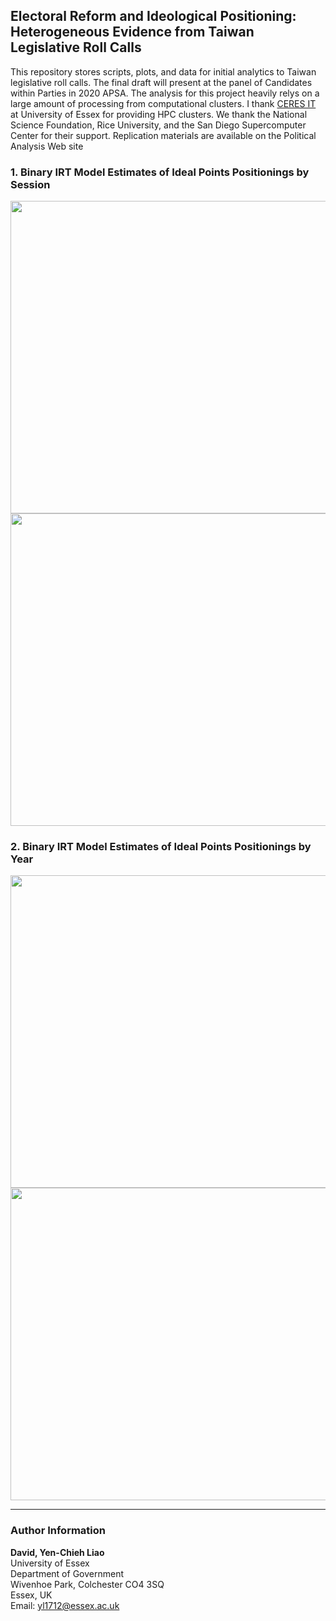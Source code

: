 ##  Electoral Reform and Ideological Positioning: Heterogeneous Evidence from Taiwan Legislative Roll Calls
This repository stores scripts, plots, and data for initial analytics to Taiwan legislative roll calls. The final draft will present at the panel of Candidates within Parties in 2020 APSA. The analysis for this project heavily relys on a large amount of processing  from computational clusters. I thank [CERES IT](https://hpc.essex.ac.uk/) at University of Essex for providing HPC clusters.
We thank the National Science Foundation, Rice University, and the San Diego Supercomputer
Center for their support. Replication materials are available on the Political Analysis Web site
### 1. Binary IRT Model Estimates of Ideal Points Positionings by Session

<img src="https://github.com/yl17124/taiwanRC/blob/master/plot_code_files/figure-gfm/unnamed-chunk-5-1.png" width="700" height="500" />

<img src="https://github.com/yl17124/taiwanRC/blob/master/plot_code_files/figure-gfm/unnamed-chunk-6-1.png" width="700" height="500" />


### 2. Binary IRT Model Estimates of Ideal Points Positionings by Year
<img src="https://github.com/yl17124/taiwanRC/blob/master/plot_code_files/figure-gfm/unnamed-chunk-7-1.png" width="700" height="500" />

<img src="https://github.com/yl17124/taiwanRC/blob/master/plot_code_files/figure-gfm/unnamed-chunk-8-1.png" width="700" height="500" />


***

### Author Information
**David, Yen-Chieh Liao**  <br />
University of Essex <br />
Department of Government<br />
Wivenhoe Park, Colchester CO4 3SQ<br />
Essex, UK<br />
Email: yl1712@essex.ac.uk<br />

